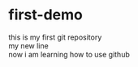# first-demo
this is my first git repository
<br>
my new line
<br>
now i am learning how to use github
